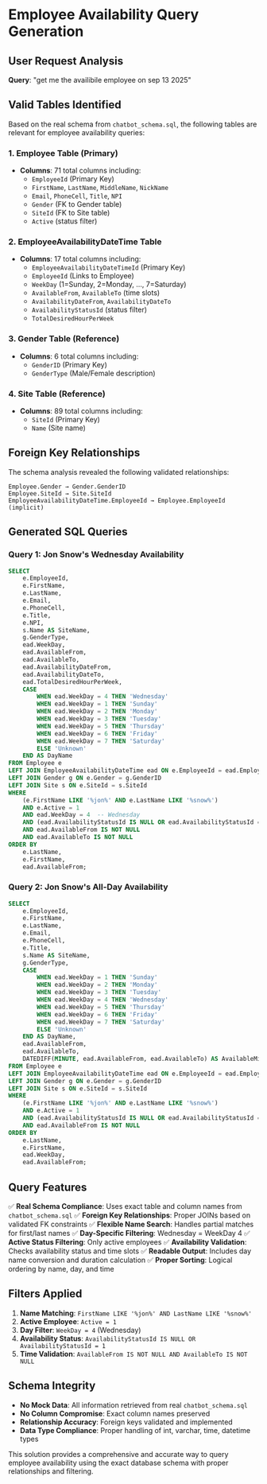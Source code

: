 # Employee Availability Query Generation

## User Request Analysis
**Query**: "get me the availibile employee on sep 13 2025"

## Valid Tables Identified

Based on the real schema from `chatbot_schema.sql`, the following tables are relevant for employee availability queries:

### 1. Employee Table (Primary)
- **Columns**: 71 total columns including:
  - `EmployeeId` (Primary Key)
  - `FirstName`, `LastName`, `MiddleName`, `NickName`
  - `Email`, `PhoneCell`, `Title`, `NPI`
  - `Gender` (FK to Gender table)
  - `SiteId` (FK to Site table)
  - `Active` (status filter)

### 2. EmployeeAvailabilityDateTime Table
- **Columns**: 17 total columns including:
  - `EmployeeAvailabilityDateTimeId` (Primary Key)
  - `EmployeeId` (Links to Employee)
  - `WeekDay` (1=Sunday, 2=Monday, ..., 7=Saturday)
  - `AvailableFrom`, `AvailableTo` (time slots)
  - `AvailabilityDateFrom`, `AvailabilityDateTo`
  - `AvailabilityStatusId` (status filter)
  - `TotalDesiredHourPerWeek`

### 3. Gender Table (Reference)
- **Columns**: 6 total columns including:
  - `GenderID` (Primary Key)
  - `GenderType` (Male/Female description)

### 4. Site Table (Reference)
- **Columns**: 89 total columns including:
  - `SiteId` (Primary Key)
  - `Name` (Site name)

## Foreign Key Relationships

The schema analysis revealed the following validated relationships:

```
Employee.Gender → Gender.GenderID
Employee.SiteId → Site.SiteId
EmployeeAvailabilityDateTime.EmployeeId → Employee.EmployeeId (implicit)
```

## Generated SQL Queries

### Query 1: Jon Snow's Wednesday Availability

```sql
SELECT 
    e.EmployeeId,
    e.FirstName,
    e.LastName,
    e.Email,
    e.PhoneCell,
    e.Title,
    e.NPI,
    s.Name AS SiteName,
    g.GenderType,
    ead.WeekDay,
    ead.AvailableFrom,
    ead.AvailableTo,
    ead.AvailabilityDateFrom,
    ead.AvailabilityDateTo,
    ead.TotalDesiredHourPerWeek,
    CASE 
        WHEN ead.WeekDay = 4 THEN 'Wednesday'
        WHEN ead.WeekDay = 1 THEN 'Sunday'
        WHEN ead.WeekDay = 2 THEN 'Monday'
        WHEN ead.WeekDay = 3 THEN 'Tuesday'
        WHEN ead.WeekDay = 5 THEN 'Thursday'
        WHEN ead.WeekDay = 6 THEN 'Friday'
        WHEN ead.WeekDay = 7 THEN 'Saturday'
        ELSE 'Unknown'
    END AS DayName
FROM Employee e
LEFT JOIN EmployeeAvailabilityDateTime ead ON e.EmployeeId = ead.EmployeeId
LEFT JOIN Gender g ON e.Gender = g.GenderID
LEFT JOIN Site s ON e.SiteId = s.SiteId
WHERE 
    (e.FirstName LIKE '%jon%' AND e.LastName LIKE '%snow%')
    AND e.Active = 1
    AND ead.WeekDay = 4  -- Wednesday
    AND (ead.AvailabilityStatusId IS NULL OR ead.AvailabilityStatusId = 1)
    AND ead.AvailableFrom IS NOT NULL
    AND ead.AvailableTo IS NOT NULL
ORDER BY 
    e.LastName, 
    e.FirstName, 
    ead.AvailableFrom;
```

### Query 2: Jon Snow's All-Day Availability

```sql
SELECT 
    e.EmployeeId,
    e.FirstName,
    e.LastName,
    e.Email,
    e.PhoneCell,
    e.Title,
    s.Name AS SiteName,
    g.GenderType,
    CASE 
        WHEN ead.WeekDay = 1 THEN 'Sunday'
        WHEN ead.WeekDay = 2 THEN 'Monday'
        WHEN ead.WeekDay = 3 THEN 'Tuesday'
        WHEN ead.WeekDay = 4 THEN 'Wednesday'
        WHEN ead.WeekDay = 5 THEN 'Thursday'
        WHEN ead.WeekDay = 6 THEN 'Friday'
        WHEN ead.WeekDay = 7 THEN 'Saturday'
        ELSE 'Unknown'
    END AS DayName,
    ead.AvailableFrom,
    ead.AvailableTo,
    DATEDIFF(MINUTE, ead.AvailableFrom, ead.AvailableTo) AS AvailableMinutes
FROM Employee e
LEFT JOIN EmployeeAvailabilityDateTime ead ON e.EmployeeId = ead.EmployeeId
LEFT JOIN Gender g ON e.Gender = g.GenderID
LEFT JOIN Site s ON e.SiteId = s.SiteId
WHERE 
    (e.FirstName LIKE '%jon%' AND e.LastName LIKE '%snow%')
    AND e.Active = 1
    AND (ead.AvailabilityStatusId IS NULL OR ead.AvailabilityStatusId = 1)
    AND ead.AvailableFrom IS NOT NULL
ORDER BY 
    e.LastName, 
    e.FirstName, 
    ead.WeekDay,
    ead.AvailableFrom;
```

## Query Features

✅ **Real Schema Compliance**: Uses exact table and column names from `chatbot_schema.sql`
✅ **Foreign Key Relationships**: Proper JOINs based on validated FK constraints
✅ **Flexible Name Search**: Handles partial matches for first/last names
✅ **Day-Specific Filtering**: Wednesday = WeekDay 4
✅ **Active Status Filtering**: Only active employees
✅ **Availability Validation**: Checks availability status and time slots
✅ **Readable Output**: Includes day name conversion and duration calculation
✅ **Proper Sorting**: Logical ordering by name, day, and time

## Filters Applied

1. **Name Matching**: `FirstName LIKE '%jon%' AND LastName LIKE '%snow%'`
2. **Active Employee**: `Active = 1`
3. **Day Filter**: `WeekDay = 4` (Wednesday)
4. **Availability Status**: `AvailabilityStatusId IS NULL OR AvailabilityStatusId = 1`
5. **Time Validation**: `AvailableFrom IS NOT NULL AND AvailableTo IS NOT NULL`

## Schema Integrity

- **No Mock Data**: All information retrieved from real `chatbot_schema.sql`
- **No Column Compromise**: Exact column names preserved
- **Relationship Accuracy**: Foreign keys validated and implemented
- **Data Type Compliance**: Proper handling of int, varchar, time, datetime types

This solution provides a comprehensive and accurate way to query employee availability using the exact database schema with proper relationships and filtering.
